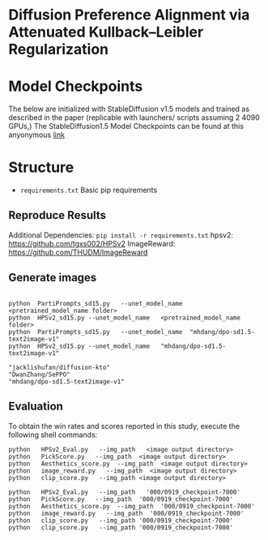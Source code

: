 # Diffusion Preference Alignment via Attenuated  Kullback–Leibler Regularization

# Model Checkpoints

The below are initialized with StableDiffusion v1.5 models and trained as described in the paper (replicable with launchers/ scripts assuming 2 4090 GPUs,)
The StableDiffusion1.5 Model Checkpoints can be found at this anyonymous [link](https://mega.nz/folder/BO9lGDJa#ORq-W39B6QJsVPUBcACIEA)


# Structure
- `requirements.txt` Basic pip requirements

## Reproduce Results
Additional Dependencies:
`pip install -r requirements.txt`
hpsv2: https://github.com/tgxs002/HPSv2
ImageReward: https://github.com/THUDM/ImageReward


## Generate images 
```shell

python  PartiPrompts_sd15.py   --unet_model_name  <pretrained_model_name folder>
python  HPSv2_sd15.py --unet_model_name   <pretrained_model_name folder>
python  PartiPrompts_sd15.py   --unet_model_name  "mhdang/dpo-sd1.5-text2image-v1"
python  HPSv2_sd15.py --unet_model_name   "mhdang/dpo-sd1.5-text2image-v1"

"jacklishufan/diffusion-kto"
"DwanZhang/SePPO"
"mhdang/dpo-sd1.5-text2image-v1"
```

## Evaluation
To obtain the win rates and scores reported in this study, execute the following shell commands: 
```shell
python   HPSv2_Eval.py   --img_path   <image output directory>
python   PickScore.py   --img_path  <image output directory>
python   Aesthetics_score.py  --img_path  <image output directory>
python   image_reward.py   --img_path  <image output directory>
python   clip_score.py   --img_path <image output directory>

python   HPSv2_Eval.py   --img_path   '000/0919_checkpoint-7000'
python   PickScore.py   --img_path  '000/0919_checkpoint-7000'
python   Aesthetics_score.py  --img_path  '000/0919_checkpoint-7000'
python   image_reward.py   --img_path  '000/0919_checkpoint-7000'
python   clip_score.py   --img_path '000/0919_checkpoint-7000'
python   clip_score.py   --img_path '000/0919_checkpoint-7000'
```




